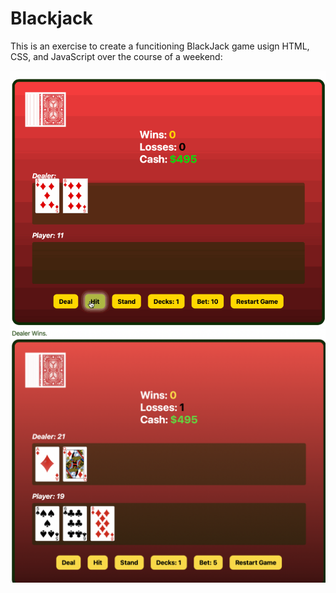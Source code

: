 # Blackjack


This is an exercise to create a funcitioning BlackJack game usign HTML, CSS, and JavaScript over the course of a weekend:


![Demo of the game](./images/blackjackDemo.gif)
![Picture of what game looks like when the Dealer wins.](./images/examplePhoto.png)
